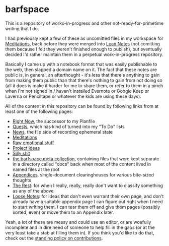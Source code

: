 # barfspace

This is a repository of works-in-progress and other not-ready-for-primetime writing that I do.

I had previously kept a few of these as uncomitted files in my workspace for [Meditations][], back before they were merged into [Lean Notes][] (not comitting them because I felt they weren't finished enough to publish), but eventually decided I'd rather maintain them in a perpetual work-in-progress repository.

Basically I came up with a notebook format that was easily publishable to the web, then slapped a domain name on it. The fact that these notes are public is, in general, an afterthought - it's less that there's anything to gain from making them public than that there's nothing to gain from not doing so (all it does is make it harder for me to share them, or refer to them in a pinch when I'm not signed in / haven't installed Evernote or Google Keep or Laverna or Penciltape or whatever the kids are using these days).

All of the content in this repository can be found by following links from at least one of the following pages:

- [Right Now][], the successor to my Planfile
- [Quests][], which has kind of turned into my "To Do" lists
- [News][], the flip side of recording ephemeral state
- [Meditations][]
- [Raw emotional stuff][raw]
- [Project ideas][projects]
- [Silly shit][tumblr]
- [the barfspace meta collection][meta], containing files that were kept separate in a directory called "docs" back when most of the content lived in named files at the root
- [Appendices][], single-document clearinghouses for various bite-sized thoughts
- [The Rest][]: for when I really, really, really don't want to classify something as any of the above
- [Loose Notes][]: for ideas that don't even warrant their own page, and don't already have a suitable appendix page I can figure out right when I need to start writing them. I can tear them off and give them pages (possibly sorted, even) or move them to an Appendix later.

Yeah, a lot of these are messy and could use an editor, or are woefully incomplete and in dire need of someone to help fill in the gaps (or at the very least take a stab at filling them in). If you think you'd like to do that, check out the [standing policy on contributions][contributions].

[Lean Notes]: f00c3d23-8848-4bb4-8d7a-d009f7344374.md
[Meditations]: 8f2359ae-186f-4878-b5e5-33f3c177e6fc.md
[Right Now]: 41218b84-cd08-48a5-b91a-865e8b90c46a.md
[Quests]: 6f25cf97-8ee8-460e-9db8-3c241cadbff0.md
[News]: afcfaa78-ef7e-429e-a2ea-0b5c7abaf7b7.md
[projects]: 8509d6ba-3cdd-418a-82ea-94cc044b6aef.md
[raw]: a281eee4-5e61-4026-846a-40fed7d38db9.md
[tumblr]: e1cae26c-3271-48ac-aa0c-a085fa4aa211.md
[meta]: 8c5a1d30-97d9-4395-85be-b6c8ba57b239.md
[Appendices]: f161276f-fd3c-49bb-93b1-3e99aab9e266.md
[The Rest]: fd071a93-8373-4adc-84c6-ae781c7d0442.md
[Loose Notes]: ff47c3c8-6686-4225-ba27-23f61c604e0d.md
[contributions]: 5b5e1a92-bd30-4827-9196-48a9c07c165a.md
